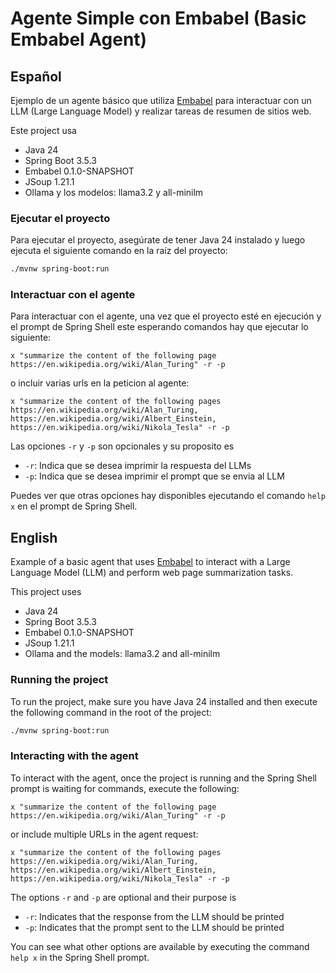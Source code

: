 # Agente Simple con Embabel (Basic Embabel Agent)

## Español

Ejemplo de un agente básico que utiliza [Embabel](https://github.com/embabel/embabel-agent) para interactuar con un LLM (Large Language Model) y realizar tareas de resumen de sitios web.

Este project usa
- Java 24
- Spring Boot 3.5.3
- Embabel 0.1.0-SNAPSHOT
- JSoup 1.21.1
- Ollama y los modelos: llama3.2 y all-minilm

### Ejecutar el proyecto

Para ejecutar el proyecto, asegúrate de tener Java 24 instalado y luego ejecuta el siguiente comando en la raíz del proyecto:

```bash
./mvnw spring-boot:run
```

### Interactuar con el agente

Para interactuar con el agente, una vez que el proyecto esté en ejecución y el prompt de Spring Shell este esperando comandos hay que ejecutar lo siguiente:

```
x "summarize the content of the following page https://en.wikipedia.org/wiki/Alan_Turing" -r -p
```

o incluir varias urls en la peticion al agente:

```
x "summarize the content of the following pages https://en.wikipedia.org/wiki/Alan_Turing, https://en.wikipedia.org/wiki/Albert_Einstein, https://en.wikipedia.org/wiki/Nikola_Tesla" -r -p
```

Las opciones `-r` y `-p` son opcionales y su proposito es 
- `-r`: Indica que se desea imprimir la respuesta del LLMs 
- `-p`: Indica que se desea imprimir el prompt que se envia al LLM

Puedes ver que otras opciones hay disponibles ejecutando el comando `help x` en el prompt de Spring Shell.


## English

Example of a basic agent that uses [Embabel](https://github.com/embabel/embabel-agent) to interact with a Large Language Model (LLM) and perform web page summarization tasks.

This project uses
- Java 24
- Spring Boot 3.5.3
- Embabel 0.1.0-SNAPSHOT
- JSoup 1.21.1
- Ollama and the models: llama3.2 and all-minilm

### Running the project

To run the project, make sure you have Java 24 installed and then execute the following command in the root of the project:

```bash
./mvnw spring-boot:run
```

### Interacting with the agent

To interact with the agent, once the project is running and the Spring Shell prompt is waiting for commands, execute the following:

```
x "summarize the content of the following page https://en.wikipedia.org/wiki/Alan_Turing" -r -p
```

or include multiple URLs in the agent request:

```
x "summarize the content of the following pages https://en.wikipedia.org/wiki/Alan_Turing, https://en.wikipedia.org/wiki/Albert_Einstein, https://en.wikipedia.org/wiki/Nikola_Tesla" -r -p
```

The options `-r` and `-p` are optional and their purpose is
- `-r`: Indicates that the response from the LLM should be printed
- `-p`: Indicates that the prompt sent to the LLM should be printed

You can see what other options are available by executing the command `help x` in the Spring Shell prompt.




